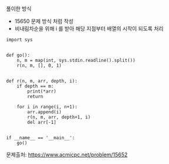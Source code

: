 풀이한 방식
- 15650 문제 방식 처럼 작성
- 비내림차순을 위해 i 를 받아 해당 지점부터 배열의 시작이 되도록 처리 
```python3
import sys


def go():
    n, m = map(int, sys.stdin.readline().split())
    r(n, m, [], 0, 1)


def r(n, m, arr, depth, i):
    if depth == m:
        print(*arr)
        return

    for i in range(i, n+1):
        arr.append(i)
        r(n, m, arr, depth+1, i)
        del arr[-1]


if __name__ == '__main__':
    go()
```
문제출처: https://www.acmicpc.net/problem/15652
